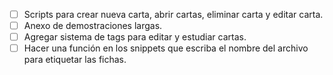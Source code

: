 - [ ] Scripts para crear nueva carta, abrir cartas, eliminar carta y editar carta.
- [ ] Anexo de demostraciones largas.
- [ ] Agregar sistema de tags para editar y estudiar cartas.
- [ ] Hacer una función en los snippets que escriba el nombre del archivo para etiquetar las fichas.
